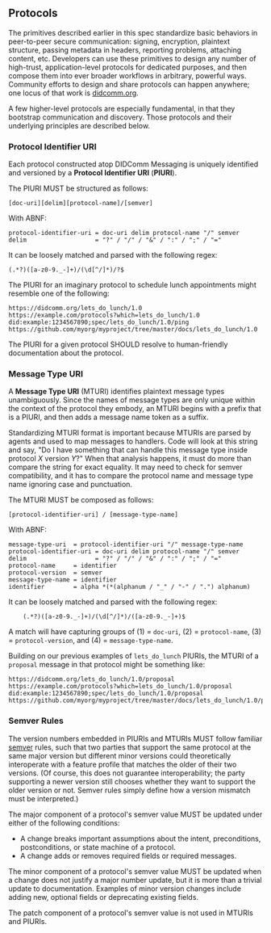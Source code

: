 ## Protocols

The primitives described earlier in this spec standardize basic behaviors in peer-to-peer secure communication: signing, encryption, plaintext structure, passing metadata in headers, reporting problems, attaching content, etc. Developers can use these primitives to design any number of high-trust, application-level protocols for dedicated purposes, and then compose them into ever broader workflows in arbitrary, powerful ways. Community efforts to design and share protocols can happen anywhere; one locus of that work is [didcomm.org](https://didcomm.org).

A few higher-level protocols are especially fundamental, in that they bootstrap communication and discovery. Those protocols and their underlying principles are described below.

### Protocol Identifier URI

Each protocol constructed atop DIDComm Messaging is uniquely identified and versioned by a __Protocol Identifier URI__ (__PIURI__).

The PIURI MUST be structured as follows:
```
[doc-uri][delim][protocol-name]/[semver]
```
With ABNF:
```ABNF
protocol-identifier-uri = doc-uri delim protocol-name "/" semver
delim                   = "?" / "/" / "&" / ":" / ";" / "="
```

It can be loosely matched and parsed with the following regex:

    (.*?)([a-z0-9._-]+)/(\d[^/]*)/?$

The PIURI for an imaginary protocol to schedule lunch appointments might resemble one of the following:

```
https://didcomm.org/lets_do_lunch/1.0
https://example.com/protocols?which=lets_do_lunch/1.0
did:example:1234567890;spec/lets_do_lunch/1.0/ping
https://github.com/myorg/myproject/tree/master/docs/lets_do_lunch/1.0
```

The PIURI for a given protocol SHOULD resolve to human-friendly documentation about the protocol.

### Message Type URI

A __Message Type URI__ (MTURI) identifies plaintext message types unambiguously. Since the names of message types are only unique within the context of the protocol they embody, an MTURI begins with a prefix that is a PIURI, and then adds a message name token as a suffix.

Standardizing MTURI format is important because MTURIs are parsed by agents and used to map messages to handlers. Code will look at this string and say, "Do I have something that can handle this message type inside protocol *X* version *Y*?" When that analysis happens, it must do more than compare the string for exact equality. It may need to check for semver compatibility, and it has to compare the protocol name and message type name ignoring case and punctuation.

The MTURI MUST be composed as follows:

```
[protocol-identifier-uri] / [message-type-name]
```

With ABNF:

```ABNF
message-type-uri  = protocol-identifier-uri "/" message-type-name
protocol-identifier-uri = doc-uri delim protocol-name "/" semver
delim                   = "?" / "/" / "&" / ":" / ";" / "="
protocol-name     = identifier
protocol-version  = semver
message-type-name = identifier
identifier        = alpha *(*(alphanum / "_" / "-" / ".") alphanum)
```

It can be loosely matched and parsed with the following regex:

```
    (.*?)([a-z0-9._-]+)/(\d[^/]*)/([a-z0-9._-]+)$
```

A match will have capturing groups of (1) = `doc-uri`, (2) = `protocol-name`,
(3) = `protocol-version`, and (4) = `message-type-name`.

Building on our previous examples of `lets_do_lunch` PIURIs, the MTURI of a `proposal` message in that protocol might be something like:

```
https://didcomm.org/lets_do_lunch/1.0/proposal
https://example.com/protocols?which=lets_do_lunch/1.0/proposal
did:example:1234567890;spec/lets_do_lunch/1.0/proposal
https://github.com/myorg/myproject/tree/master/docs/lets_do_lunch/1.0/proposal
```

### Semver Rules

The version numbers embedded in PIURIs and MTURIs MUST follow familiar [semver](https://semver.org/) rules, such that two parties that support the same protocol at the same major version but different minor versions could theoretically interoperate with a feature profile that matches the older of their two versions. (Of course, this does not guarantee interoperability; the party supporting a newer version still chooses whether they want to support the older version or not. Semver rules simply define how a version mismatch must be interpreted.)

The major component of a protocol's semver value MUST be updated under either of the following conditions:

* A change breaks important assumptions about the intent, preconditions, postconditions, or state machine of a protocol.
* A change adds or removes required fields or required messages.

The minor component of a protocol's semver value MUST be updated when a change does not justify a major number update, but it is more than a trivial update to documentation. Examples of minor version changes include adding new, optional fields or deprecating existing fields.

The patch component of a protocol's semver value is not used in MTURIs and PIURIs.
